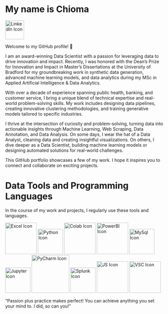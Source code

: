 # My name is Chioma

[<img src = "https://th.bing.com/th/id/OIP.x0YtDAmlVimvaHtAUvUjngHaFQ?w=239&h=180&c=7&r=0&o=5&pid=1.7" alt = "LinkedIn Icon" width = "60">](https://www.linkedin.com/in/chioma-okpala/)

Welcome to my GitHub profile! 🎉

I am an award-winning Data Scientist with a passion for leveraging data to drive innovation and impact. Recently, I was honored with the Dean’s Prize for Innovation and Impact in Master’s Dissertations at the University of Bradford for my groundbreaking work in synthetic data generation, advanced machine learning models, and data analytics during my MSc in Applied Artificial Intelligence & Data Analytics.

With over a decade of experience spanning public health, banking, and customer service, I bring a unique blend of technical expertise and real-world problem-solving skills. My work includes designing data pipelines, creating innovative clustering methodologies, and training generative models tailored to specific industries.

I thrive at the intersection of curiosity and problem-solving, turning data into actionable insights through Machine Learning, Web Scraping, Data Annotation, and Data Analysis. On some days, I wear the hat of a Data Analyst, cleaning data and creating insightful visualizations. On others, I dive deeper as a Data Scientist, building machine learning models or designing automated solutions for real-world challenges. 

This GitHub portfolio showcases a few of my work. I hope it inspires you to connect and collaborate on exciting projects.

# Data Tools and Programming Languages

In the course of my work and projects, I regularly use these tools and languages.


<img src = "https://th.bing.com/th/id/OIP.UlYf7zdaaIQViYaddzq8pgHaHa?w=181&h=181&c=7&r=0&o=5&pid=1.7" alt = "Excel Icon" width = "100">               <img src = "https://th.bing.com/th/id/OIP.jeNvQPvdnFeEnHBtqV4SyAHaIk?w=159&h=184&c=7&r=0&o=5&pid=1.7" alt = "Python Icon" width = "80">                      <img src = "https://th.bing.com/th/id/OIP.fyDBNc_lPzgeUZfFwyzgJQAAAA?w=165&h=180&c=7&r=0&o=5&pid=1.7" alt = "Colab Icon" width = "100">
<img src = "https://th.bing.com/th/id/OIP.alhHp6CHoJWy7FPj3Z1nkAHaEK?w=296&h=180&c=7&r=0&o=5&pid=1.7" alt = "PowerBI Icon" width = "100">             <img src = "https://th.bing.com/th/id/OIP.lIIc_svaWdGdEJuEk7TBlgHaHa?w=172&h=180&c=7&r=0&o=5&pid=1.7" alt = "MySql Icon" width = "80">                      <img src = "https://th.bing.com/th/id/OIP.3iL6YseFFbPG0q7kkEgv0AHaHa?w=163&h=180&c=7&r=0&o=5&pid=1.7" alt = "Jupyter Icon" width = "80">            <img src= "https://logowik.com/content/uploads/images/pycharm6005.logowik.com.webp" alt = "PyCharm Icon" width = "120">      <img src = "https://play-lh.googleusercontent.com/04k1wMqvNGY9KujbBEFD05jl2zV4ONdusyuZd8Y2mRyzdHoJgh5C8n8eoEvz9i4lgQ" alt = "Splunk Icon" width = "80">     <img src = "https://t3.ftcdn.net/jpg/05/83/61/64/360_F_583616403_EUunaylGQaq9QzKrijM4xRIGkpACZdfe.jpg" alt = "JS Icon" width = "100">   <img src = "https://logowik.com/content/uploads/images/visual-studio-code7642.jpg" alt = "VSC Icon" width = "100">



“Passion plus practice makes perfect! You can achieve anything you set your mind to. I did, so can you!”

<!---
ChiomaScripts/ChiomaScripts is a ✨ special ✨ repository because its `README.md` (this file) appears on your GitHub profile.
You can click the Preview link to take a look at your changes.
--->
